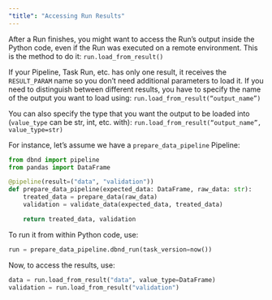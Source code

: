 ```yaml
---
"title": "Accessing Run Results"
---
```

After a Run finishes, you might want to access the Run’s output inside the Python code, even if the Run was executed on a remote environment. This is the method to do it:
`run.load_from_result()`

If your Pipeline, Task Run, etc. has only one result, it receives the `RESULT_PARAM` name so you don’t need additional parameters to load it.
If you need to distinguish between different results, you have to specify the name of the output you want to load using:
`run.load_from_result(“output_name”)`

You can also specify the type that you want the output to be loaded into (`value_type` can be str, int, etc. with):
`run.load_from_result(“output_name”, value_type=str)`

For instance, let’s assume we have a `prepare_data_pipeline` Pipeline:

<!-- noqa -->
```python
from dbnd import pipeline
from pandas import DataFrame

@pipeline(result=("data", "validation"))
def prepare_data_pipeline(expected_data: DataFrame, raw_data: str):
    treated_data = prepare_data(raw_data)
    validation = validate_data(expected_data, treated_data)

    return treated_data, validation
```


To run it from within Python code, use:

<!-- noqa -->
```python
run = prepare_data_pipeline.dbnd_run(task_version=now())
```

Now, to access the results, use:

<!-- noqa -->
```python
data = run.load_from_result("data", value_type=DataFrame)
validation = run.load_from_result("validation")
```
